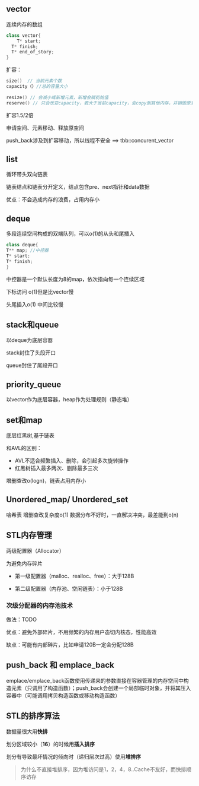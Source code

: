 ## vector

连续内存的数组

```cpp
class vector{
	T* start;
  T* finish;
  T* end_of_story;
}
```

扩容：

```cpp
size()  // 当前元素个数
capacity（）//总的容量大小
  
resize() // 会减小或新增元素，新增会赋初始值
reserve() // 只会改变capacity，若大于当前capacity，会copy到其他内存，并销毁原来的空间
```

扩容1.5/2倍

申请空间、元素移动、释放原空间

push_back涉及到扩容移动，所以线程不安全 ==> tbb::concurent_vector

## list

循环带头双向链表

链表结点和链表分开定义，结点包含pre、next指针和data数据

优点：不会造成内存的浪费，占用内存小

## deque

多段连续空间构成的双端队列，可以o(1)的从头和尾插入

```cpp
class deque{
T** map; //中控器
T* start;
T* finish;
}
```

中控器是一个默认长度为8的map，依次指向每一个连续区域

下标访问 o(1)但是比vector慢

头尾插入o(1) 中间比较慢

## stack和queue

以deque为底层容器

stack封住了头段开口

queue封住了尾段开口

## priority_queue

以vector作为底层容器，heap作为处理规则（静态堆）

## set和map

底层红黑树,基于链表

和AVL的区别：

* AVL不适合频繁插入、删除，会引起多次旋转操作
* 红黑树插入最多两次、删除最多三次

增删查改o(logn)，链表占用内存小

## Unordered_map/ Unordered_set

哈希表 增删查改复杂度o(1) 数据分布不好时，一直解决冲突，最差能到o(n) 

## STL内存管理

两级配置器（Allocator）

为避免内存碎片

* 第一级配置器（malloc、realloc、free）：大于128B

* 第二级配置器（内存池、空闲链表）：小于128B

### 次级分配器的内存池技术

做法：TODO

优点：避免外部碎片，不用频繁的内存用户态切内核态，性能高效

缺点：可能有内部碎片，比如申请120B一定会分配128B

## push_back 和 emplace_back

emplace/emplace_back函数使用传递来的参数直接在容器管理的内存空间中构造元素（只调用了构造函数）；push_back会创建一个局部临时对象，并将其压入容器中（可能调用拷贝构造函数或移动构造函数）

## STL的排序算法

数据量很大用**快排**

划分区域较小（**16**）的时候用**插入排序**

划分有导致最坏情况的倾向时（递归层次过高）使用**堆排序**

> 为什么不直接堆排序，因为堆访问是1，2，4，8..Cache不友好，而快排顺序访存

